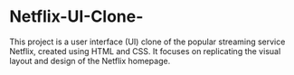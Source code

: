 # Netflix-UI-Clone-
This project is a user interface (UI) clone of the popular streaming service Netflix, created using HTML and CSS. It focuses on replicating the visual layout and design of the Netflix homepage.
